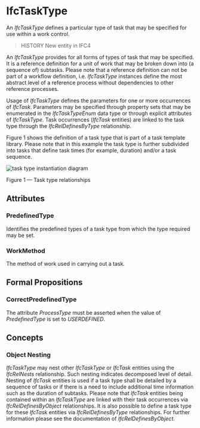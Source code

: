 # IfcTaskType

An _IfcTaskType_ defines a particular type of task that may be specified for use within a work control.<!-- end of definition -->

> HISTORY New entity in IFC4

An _IfcTaskType_ provides for all forms of types of task that may be specified. It is a reference definition for a unit of work that may be broken down into (a sequence of) subtasks. Please note that a reference definition can not be part of a workflow definition, i.e. _IfcTaskType_ instances define the most abstract level of a reference process without dependencies to other reference processes.

Usage of _IfcTaskType_ defines the parameters for one or more occurrences of _IfcTask_. Parameters may be specified through property sets that may be enumerated in the _IfcTaskTypeEnum_ data type or through explicit attributes of _IfcTaskType_. Task occurrences (_IfcTask_ entities) are linked to the task type through the _IfcRelDefinesByType_ relationship.

Figure 1 shows the definition of a task type that is part of a task template library. Please note that in this example the task type is further subdivided into tasks that define task times (for example, duration) and/or a task sequence.

![task type instantiation diagram](../../../../figures/ifctasktype_instantiation_diagram.png)

Figure 1 — Task type relationships

## Attributes

### PredefinedType
Identifies the predefined types of a task type from which the type required may be set.

### WorkMethod
The method of work used in carrying out a task.

## Formal Propositions

### CorrectPredefinedType
The attribute _ProcessType_ must be asserted when the value of _PredefinedType_ is set to _USERDEFINED_.

## Concepts

### Object Nesting

_IfcTaskType_ may nest other _IfcTaskType_ or _IfcTask_ entities using the _IfcRelNests_ relationship. Such nesting indicates decomposed level of detail. Nesting of _IfcTask_ entities is used if a task type shall be detailed by a sequence of tasks or if there is a need to include additional time information such as the duration of subtasks. Please note that _IfcTask_ entities being contained within an _IfcTaskType_ are linked with their task occurrences via _IfcRelDefinesByObject_ relationships. It is also possible to define a task type for these _IfcTask_ entities via _IfcRelDefinesByType_ relationships. For further information please see the documentation of _IfcRelDefinesByObject_.

